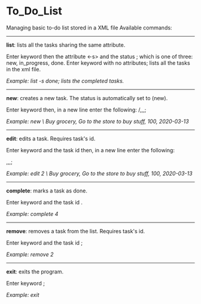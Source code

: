 # To_Do_List
Managing basic to-do list stored in a XML file
Available commands:
**********************************************************************************
**list**: lists all the tasks sharing the same attribute.

Enter keyword <list> then the attribute <-s> and the status <task status>;
which is one of three: new, in_progress, done.
Enter keyword <list> with no attributes; lists all the tasks in the xml file.

_Example: list -s done; lists the completed tasks._
**********************************************************************************
**new**: creates a new task. The status is automatically set to (new).

Enter keyword <new> then, in a new line enter the following: 
/<caption>,<description>,<priority>,<dead line>;

_Example: new \ Buy grocery, Go to the store to buy stuff, 100, 2020-03-13_
**********************************************************************************
**edit**: edits a task. Requires task's id.

Enter keyword <edit> and the task id <id> then, in a new line enter the following:
<caption>,<description>,<priority>,<dead line>;

_Example: edit 2 \ Buy grocery, Go to the store to buy stuff, 100, 2020-03-13_
**********************************************************************************
**complete**: marks a task as done.  

Enter keyword <complete> and the task id <id>.

_Example: complete 4_  
**********************************************************************************
**remove**: removes a task from the list. Requires task\'s id.

Enter keyword <remove> and the task id <id>;  

_Example: remove 2_
**********************************************************************************
**exit**: exits the program.  

Enter keyword <exit>;  

_Example: exit_
